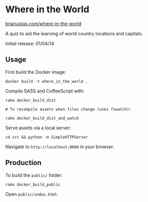 # Where in the World

[brianustas.com/where-in-the-world](http://brianustas.com/where-in-the-world)

A quiz to aid the learning of world country locations and capitals.

Initial release: 01/04/14

## Usage

First build the Docker image:

    docker build -t where_in_the_world .

Compile SASS and CoffeeScript with:

    rake docker_build_dist

    # To recompile assets when files change (uses fswatch):

    rake docker_build_dist_and_watch

Serve assets via a local server:

    cd src && python -m SimpleHTTPServer

Navigate to `http://localhost:8000` in your browser.

## Production

To build the `public/` folder:

    rake docker_build_public

Open `public/index.html`.
